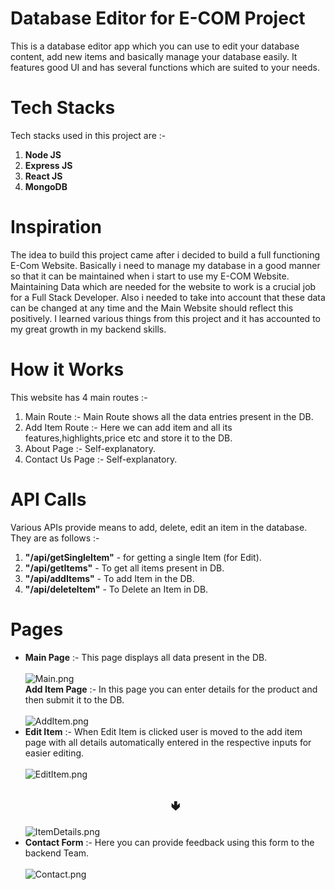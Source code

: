# Database Editor for E-COM Project
This is a database editor app which you can use to edit your database content, add new items and basically manage your database easily. It features good UI and has several functions which are suited to your needs. 

# Tech Stacks
Tech stacks used in this project are :-
<ol>
  <li><strong>Node JS</strong></li>
  <li><strong>Express JS</strong></li>
  <li><strong>React JS</strong></li>
  <li><strong>MongoDB</strong></li>
</ol>

# Inspiration
The idea to build this project came after i decided to build a full functioning E-Com Website. Basically i need to manage my database in a good manner so that it can be maintained when i start to use my E-COM Website. Maintaining Data which are needed for the website to work is a crucial job for a Full Stack Developer. Also i needed to take into account that these data can be changed at any time and the Main Website should reflect this positively. I learned various things from this project and it has accounted to my great growth in my backend skills. 

# How it Works
This website has 4 main routes :-
1. Main Route :- Main Route shows all the data entries present in the DB.
2. Add Item Route :- Here we can add item and all its features,highlights,price etc and store it to the DB.
3. About Page :- Self-explanatory.
4. Contact Us Page :- Self-explanatory.

# API Calls
Various APIs provide means to add, delete, edit an item in the database. They are as follows :-
<ol>
  <li><strong>"/api/getSingleItem"</strong> - for getting a single Item (for Edit).</li>
  <li><strong>"/api/getItems"</strong> - To get all items present in DB.</li>
  <li><strong>"/api/addItems"</strong> - To add Item in the DB.</li>
  <li><strong>"/api/deleteItem"</strong> - To Delete an Item in DB.</li> 
</ol>

# Pages
<ul>
        <li><strong>Main Page</strong>  :- This page displays all data present in the DB. <br/><br/>
            <img src="https://i.imgur.com/r4HOJXL.png" alt="Main.png">
        </li><strong>Add Item Page</strong>  :- In this page you can enter details for the product and then submit it to the DB. <br/><br/>
        <img src="https://i.imgur.com/pzECSTK.png" alt="AddItem.png">
        <li><strong>Edit Item</strong>  :- When Edit Item is clicked user is moved to the add item page with all details automatically entered in the respective inputs for easier editing. <br/><br/>
            <img src="https://i.imgur.com/5Xmw8ZA.png" alt="EditItem.png">
            <h1 style="font-size:20px ;" align="center">🢃</h1>
            <img src="https://i.imgur.com/qXE9ji2.png" alt="ItemDetails.png">
        </li>
        <li><strong>Contact Form</strong>  :- Here you can provide feedback using this form to the backend Team. <br/><br/>
            <img src="https://i.imgur.com/158yYiW.png" alt="Contact.png">
        </li>
        
</ul>




